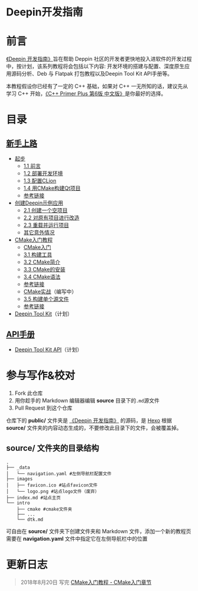 # Deepin开发指南

# 前言
[《Deepin 开发指南》](http://deepin.lolimay.cn)旨在帮助 Deppin 社区的开发者更快地投入进软件的开发过程中，按计划，该系列教程将会包括以下内容: 开发环境的搭建与配置、深度原生应用源码分析、Deb 与 Flatpak 打包教程以及Deepin Tool Kit API手册等。

本教程假设你已经有了一定的 C++ 基础，如果对 C++ 一无所知的话，建议先从学习 C++ 开始，[《C++ Primer Plus 第6版 中文版》](https://www.baidu.com/s?wd=c%2B%2B%20prime%20plus)是你最好的选择。

# 目录

## [新手上路](http://deepin.lolimay.cn)
-  [起步](http://deepin.lolimay.cn)
    - [1.1 前言](http://deepin.lolimay.cn/#1-1-%E5%89%8D%E8%A8%80)
    - [1.2 部署开发环境](http://deepin.lolimay.cn/#1-2-%E9%83%A8%E7%BD%B2%E5%BC%80%E5%8F%91%E7%8E%AF%E5%A2%83)
    - [1.3 配置CLion](http://deepin.lolimay.cn/index.html#1-3-%E9%85%8D%E7%BD%AECLion)
    - [1.4 用CMake构建Qt项目](http://deepin.lolimay.cn/index.html#1-4-%E7%94%A8-CMake-%E6%9E%84%E5%BB%BA-Qt-%E9%A1%B9%E7%9B%AE)
    - [参考链接](http://deepin.lolimay.cn/index.html#%E5%8F%82%E8%80%83%E9%93%BE%E6%8E%A5)
- [创建Deepin示例应用](http://deepin.lolimay.cn/intro/demo.html)
    - [2.1 创建一个空项目](http://deepin.lolimay.cn/intro/demo.html#2-1-%E5%88%9B%E5%BB%BA%E4%B8%80%E4%B8%AA%E7%A9%BA%E9%A1%B9%E7%9B%AE)
    - [2.2 对原有项目进行改造](http://deepin.lolimay.cn/intro/demo.html#2-2-%E5%AF%B9%E5%8E%9F%E6%9C%89%E9%A1%B9%E7%9B%AE%E8%BF%9B%E8%A1%8C%E6%94%B9%E9%80%A0)
    - [2.3 重载并运行项目](http://deepin.lolimay.cn/intro/demo.html#2-3-%E9%87%8D%E8%BD%BD%E5%B9%B6%E8%BF%90%E8%A1%8C%E9%A1%B9%E7%9B%AE)
    - [其它意外情况](http://deepin.lolimay.cn/intro/demo.html#2-4-%E5%85%B6%E5%AE%83%E6%84%8F%E5%A4%96%E6%83%85%E5%86%B5)
- [CMake入门教程](http://deepin.lolimay.cn/intro/cmake/cmake.html)
    - [CMake入门](http://deepin.lolimay.cn/intro/cmake/cmake-base.html)
    - [3.1 构建工具](http://deepin.lolimay.cn/intro/cmake/cmake-base.html#3-1-%E6%9E%84%E5%BB%BA%E5%B7%A5%E5%85%B7)
    - [3.2 CMake简介](http://deepin.lolimay.cn/intro/cmake/cmake-base.html#3-2-CMake%E7%AE%80%E4%BB%8B)
    - [3.3 CMake的安装](http://deepin.lolimay.cn/intro/cmake/cmake-base.html#3-3-CMake%E7%9A%84%E5%AE%89%E8%A3%85)
    - [3.4 CMake语法](http://deepin.lolimay.cn/intro/cmake/cmake-base.html#3-4-CMake%E8%AF%AD%E6%B3%95)
    - [参考链接](http://deepin.lolimay.cn/intro/cmake/cmake-base.html#%E5%8F%82%E8%80%83%E9%93%BE%E6%8E%A5)
    - [CMake实战](http://deepin.lolimay.cn/intro/cmake/cmake-practice.html)（编写中）
    - [3.5 构建单个源文件](http://deepin.lolimay.cn/intro/cmake/cmake-practice.html#3-5-%E6%9E%84%E5%BB%BA%E5%8D%95%E4%B8%AA%E6%BA%90%E6%96%87%E4%BB%B6)
    - [参考链接](http://deepin.lolimay.cn/intro/cmake/cmake-practice.html#%E5%8F%82%E8%80%83%E9%93%BE%E6%8E%A5)
- [Deepin Tool Kit]()（计划）
## [API手册]()
- [Deepin Tool Kit API]()（计划）

# 参与写作&校对
1. Fork 此仓库
2. 用你趁手的 Markdown 编辑器编辑 **source** 目录下的`.md`源文件
3. Pull Request 到这个仓库

仓库下的 **public/** 文件夹是 [《Deepin 开发指南》](http://deepin.lolimay.cn) 的源码，是 [Hexo](http://www.hexo.io) 根据 **source/** 文件夹的内容动态生成的，不要修改此目录下的文件，会被覆盖掉。

## **source/** 文件夹的目录结构
````
.
├── _data
│   └── navigation.yaml #左侧导航栏配置文件
├── images
│   ├── favicon.ico #站点favicon文件
│   └── logo.png #站点logo文件（废弃）
├── index.md #站点主页
└── intro
    ├── cmake #cmake文件夹
    ├── ...
    └── dtk.md
````
可自由在 **source/** 文件夹下创建文件夹和 Markdown 文件，添加一个新的教程页需要在 **navigation.yaml** 文件中指定它在左侧导航栏中的位置

# 更新日志
> 2018年8月20日 写完 [CMake入门教程 - CMake入门章节](http://deepin.lolimay.cn/intro/cmake/cmake-base.html)